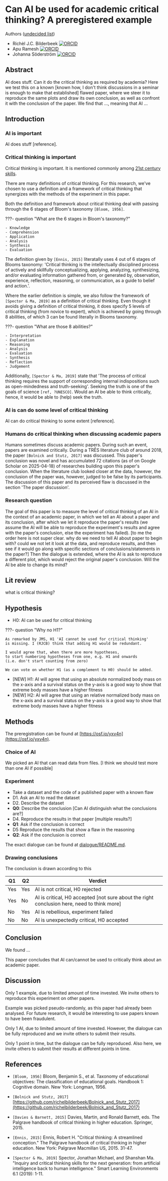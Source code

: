 # Can AI be used for academic critical thinking? A preregistered example

Authors ([undecided list](https://github.com/richelbilderbeek/paper_critical_ai/issues/4))

- Richèl J.C. Bilderbeek
  [![ORCID](https://img.shields.io/badge/ORCID-0000--0003--1107--7049-brightgreen)](https://orcid.org/0000-0003-1107-7049)
- Apu Ramesh 
  [![ORCID](https://img.shields.io/badge/ORCID-0000--0002--7200--1366-brightgreen)](https://orcid.org/0000-0002-7200-1366)
- Johanna Söderström
  [![ORCID](https://img.shields.io/badge/ORCID-0000--0003--3210--8609-brightgreen)](https://orcid.org/0000-0003-3210-8609)

## Abstract

AI does stuff.
Can it do the critical thinking as required by academia?
Here we test this on a known
[known how, I don't think discussions in a seminar
is enough to make that established] flawed paper,
where we steer it to reproduce the same plots
and draw its own conclusion, as well as confront
it with the conclusion of the paper.
We find that ..., meaning that AI ...

## Introduction

### AI is important

AI does stuff [reference].

### Critical thinking is important

Critical thinking is important.
It is mentioned commonly among
[21st century skills](https://en.wikipedia.org/wiki/21st_century_skills).

There are many definitions of critical thinking.
For this research, we've chosen to use a definition and a framework
of critical thinking that synergizes with the methods of the experiment
in this paper. 

Both the definition and framework about critical thinking
deal with passing through the 6 stages of Bloom's taxonomy `[Bloom, 1956]`.

???- question "What are the 6 stages in Bloom's taxonomy?"

    - Knowledge
    - Comprehension
    - Application
    - Analysis
    - Synthesis
    - Evaluation

The definition given by `[Ennis, 2015]` literatally uses 4 out of
6 stages of Blooms taxonomy: 
'Critical thinking is the intellectually disciplined process of actively and
skillfully conceptualizing, applying, analyzing, synthesizing, and/or
evaluating information gathered from, or generated by, observation,
experience, reflection, reasoning, or communication,
as a guide to belief and action.'.

Where the earlier definition is simple, we also follow the
framework of `[Spector & Ma, 2019]` as a definition of critical thinking.
Even though it avoids giving a definition of critical thinking,
it does specify 5 levels of critical thinking (from novice to expert),
which is achieved by going through 8 abilities, of which 3 can be found
literally in Blooms taxonomy.

???- question "What are those 8 abilities?"

    - Interpretation
    - Explanation
    - Reasoning
    - Analysis
    - Evaluation
    - Synthesis
    - Reflection
    - Judgement


Additionally, `[Spector & Ma, 2019]` state that 
'The process of critical thinking requires the support
of corresponding internal indispositions such as open-mindedness and
truth-seeking'.
Seeking the truth is one of the goals of science
`[ref, ?UNESCO]`. Would an AI be able to think critically, hence, it would
be able to (help) seek the truth.

### AI is can do some level of critical thinking

AI can do critical thinking to some extent [reference].

### Humans do critical thinking when discussing academic papers

Humans sometimes discuss academic papers.
During such an event, papers are examined critically.
During a TRÊS literature club of around 2018,
the paper `[Bolnick and Stutz, 2017]` was discussed.
This paper's conclusion was novel and has accumulated 72 citations
(as of on Google Scholar on 2025-04-18) of researches building upon this
paper's conclusion.
When the literature club looked closer at the data,
however, the conclusion of the paper was, however, judged to be
false by its participants.
The discussion of this paper and its perceived flaw
is discussed in the section 'The paper discussion'.

### Research question

The goal of this paper is to measure the level of critical
thinking of an AI in the context of an academic paper,
in which we tell an AI about a paper and its conclusion,
after which we let it reproduce the paper's results (we
assume the AI will be able to reproduce the experiment's results
and agree with the paper's conclusion,
else the experiment has failed).
[to me the order here is not super clear. why do we need to tell AI about
paper to begin with? could we not let it look at the data, and reproduce
results, and then see if it would go along with specific sections of
conclusions/statements in the paper?]
Then the dialogue is extended,
where the AI is ask to reproduce a different
plot, which would reject the original paper's conclusion.
Will the AI be able to change its mind?

## Lit review

what is critical thinking?

## Hypothesis

- H0: AI can be used for critical thinking

???- question "Why no H1?"

    As remarked by JMS, H1 'AI cannot be used for critical thinking'
    is missing. I (RJCB) think that adding H1 would be redundant.
    
    I would agree that, when there are more hypotheses,
    to start numbering hypotheses from one, e.g. H1 and onwards
    (i.e. don't start counting from zero)

    We can vote on whether H1 (as a complement to H0) should be added.

- [NEW] H1: AI will agree that using an absolute normalized body mass
  on the x-axis and a survival status on the y-axis is a
  good way to show that extreme body masses have a higher fitness
- [NEW] H2: AI will agree that using an relative normalized body mass
  on the x-axis and a survival status on the y-axis is a
  good way to show that extreme body masses have a higher fitness

## Methods

The preregistration can be found at
[https://osf.io/yxv4n](https://osf.io/yxv4n).

### Choice of AI

We picked an AI that can read data from files.
[I think we should test more than one AI if possible]

### Experiment

- Take a dataset and the code of a published paper with a known flaw
- D1. Ask an AI to read the dataset
- D2. Describe the dataset
- **Q0**: Describe the conclusion [Can AI distinguish what the conclusions are?]
- D4. Reproduce the results in that paper [multiple results?]
- **Q1**: Ask if the conclusion is correct
- D5 Reproduce the results that show a flaw in the reasoning
- **Q2**: Ask if the conclusion is correct

The exact dialogue can be found at [dialogue/README.md](dialogue/README.md).

### Drawing conclusions

The conclusion is drawn according to this

<!-- markdownlint-disable MD013 --><!-- Tables cannot be split up over lines, hence will break 80 characters per line -->

Q1 |Q2 |Verdict
---|---|---------------------------------------
Yes|Yes|AI is not critical, H0 rejected
Yes|No |AI is critical, H0 accepted [not sure about the right conclusion here, need to think more]
No |Yes|AI is rebellious, experiment failed
No |No |AI is unexpectedly critical, H0 accepted

<!-- markdownlint-enable MD013 -->

## Conclusion

We found ...

This paper concludes that AI can/cannot be
used to critically think about an academic
paper.

## Discussion

Only 1 example,
due to limited amount of time invested.
We invite others to reproduce this experiment on
other papers.

Example was picked pseudo-randomly,
as this paper had already been analysed.
For future research, it would be interesting
to use papers known to have been fraudulent.

Only 1 AI, due to limited amount of time invested.
However, the dialogue can be fully reproduced
and we invite others to submit their results.

Only 1 point in time, but the dialogue can be fully reproduced.
Also here, we invite others to submit their results
at different points in time.

## References

- `[Bloom, 1956]`
  Bloom, Benjamin S., et al.
  Taxonomy of educational objectives:
  The classification of educational goals.
  Handbook 1: Cognitive domain. New York: Longman, 1956.

- `[Bolnick and Stutz, 2017]`
  [https://github.com/richelbilderbeek/Bolnick_and_Stutz_2017](https://github.com/richelbilderbeek/Bolnick_and_Stutz_2017)

- `[Davies & Barnett, 2015]`
  Davies, Martin, and Ronald Barnett, eds.
  The Palgrave handbook of critical thinking in higher education.
  Springer, 2015.

- `[Ennis, 2015]` Ennis, Robert H. 
  "Critical thinking: A streamlined conception."
  The Palgrave handbook of critical thinking in higher education.
  New York: Palgrave Macmillan US, 2015. 31-47.

- `[Spector & Ma, 2019]`
  Spector, Jonathan Michael, and Shanshan Ma. 
  "Inquiry and critical thinking skills for the next generation:
  from artificial intelligence back to human intelligence."
  Smart Learning Environments 6.1 (2019): 1-11.


